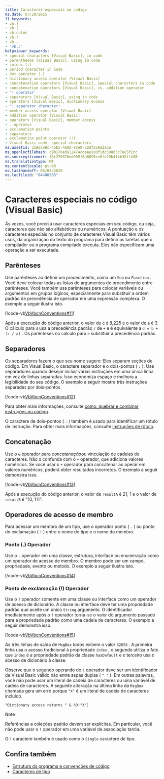 ```yaml
---
title: Caracteres especiais no código
ms.date: 07/20/2015
f1_keywords:
- vb.)
- vb.(
- vb.colon
- vb.!
- vb..
- 'vb.:'
helpviewer_keywords:
- special characters [Visual Basic], in code
- parentheses [Visual Basic], using in code
- colons (:)
- period character in code
- dot operator (.)
- dictionary access operator [Visual Basic]
- concatenation operators [Visual Basic], special characters in code
- concatenation operators [Visual Basic], vs. addition operator
- '! operator'
- separators [Visual Basic], using in code
- operators [Visual Basic], dictionary access
- ': separator character'
- member access operator [Visual Basic]
- addition operator [Visual Basic]
- operators [Visual Basic], member access
- . operator
- exclamation points
- separators
- exclamation point operator (!)
- Visual Basic code, special characters
ms.assetid: 310dce0c-45b5-4e0d-83e9-32df258d2a3e
ms.openlocfilehash: c9b170ed812474cdeee100f1dc388d5c7e85f2cc
ms.sourcegitcommit: f8c270376ed905f6a8896ce0fe25b4f4b38ff498
ms.translationtype: MT
ms.contentlocale: pt-BR
ms.lasthandoff: 06/04/2020
ms.locfileid: "84400585"
---
```

# <a name="special-characters-in-code-visual-basic"></a>Caracteres especiais no código (Visual Basic)
Às vezes, você precisa usar caracteres especiais em seu código, ou seja, caracteres que não são alfabéticos ou numéricos. A pontuação e os caracteres especiais no conjunto de caracteres Visual Basic têm vários usos, da organização do texto do programa para definir as tarefas que o compilador ou o programa compilado executa. Eles não especificam uma operação a ser executada.  
  
## <a name="parentheses"></a>Parênteses  
 Use parênteses ao definir um procedimento, como um `Sub` ou `Function` . Você deve colocar todas as listas de argumentos de procedimento entre parênteses. Você também usa parênteses para colocar variáveis ou argumentos em grupos lógicos, especialmente para substituir a ordem padrão de precedência de operador em uma expressão complexa. O exemplo a seguir ilustra isto.  
  
 [!code-vb[VbVbcnConventions#11](~/samples/snippets/visualbasic/VS_Snippets_VBCSharp/VbVbcnConventions/VB/Class1.vb#11)]  
  
 Após a execução do código anterior, o valor de `d` é 8,225 e o valor de `e` é 3. O cálculo para `d` usa a precedência padrão `/` de `+` e é equivalente a `d = b + (c / a)` . Os parênteses no cálculo para `e` substituir a precedência padrão.  
  
## <a name="separators"></a>Separadores  
 Os separadores fazem o que seu nome sugere: Eles separam seções de código. Em Visual Basic, o caractere separador é o dois-pontos ( `:` ). Use separadores quando desejar incluir várias instruções em uma única linha em vez de linhas separadas. Isso economiza espaço e melhora a legibilidade do seu código. O exemplo a seguir mostra três instruções separadas por dois-pontos.  
  
 [!code-vb[VbVbcnConventions#12](~/samples/snippets/visualbasic/VS_Snippets_VBCSharp/VbVbcnConventions/VB/Class1.vb#12)]  
  
 Para obter mais informações, consulte [como: quebrar e combinar instruções no código](how-to-break-and-combine-statements-in-code.md).  
  
 O caractere de dois-pontos ( `:` ) também é usado para identificar um rótulo de instrução. Para obter mais informações, consulte [instruções de rótulo](how-to-label-statements.md).  
  
## <a name="concatenation"></a>Concatenação  
 Use o `&` operador para *concatenação*ou vinculação de cadeias de caracteres. Não o confunda com o `+` operador, que adiciona valores numéricos. Se você usar o `+` operador para concatenar ao operar em valores numéricos, poderá obter resultados incorretos. O exemplo a seguir demonstra isso.  
  
 [!code-vb[VbVbcnConventions#13](~/samples/snippets/visualbasic/VS_Snippets_VBCSharp/VbVbcnConventions/VB/Class1.vb#13)]  
  
 Após a execução do código anterior, o valor de `resultA` é 21, 1 e o valor de `resultB` é "10, 111".  
  
## <a name="member-access-operators"></a>Operadores de acesso de membro  
 Para acessar um membro de um tipo, use o operador ponto ( `.` ) ou ponto de exclamação ( `!` ) entre o nome do tipo e o nome do membro.  
  
### <a name="dot--operator"></a>Ponto (.) Operador  
 Use o `.` operador em uma classe, estrutura, interface ou enumeração como um operador de acesso de membro. O membro pode ser um campo, propriedade, evento ou método. O exemplo a seguir ilustra isto.  
  
 [!code-vb[VbVbcnConventions#14](~/samples/snippets/visualbasic/VS_Snippets_VBCSharp/VbVbcnConventions/VB/Class1.vb#14)]  
  
### <a name="exclamation-point--operator"></a>Ponto de exclamação (!) Operador  
 Use o `!` operador somente em uma classe ou interface como um operador de acesso de dicionário. A classe ou interface deve ter uma propriedade padrão que aceite um único `String` argumento. O identificador imediatamente após o `!` operador torna-se o valor do argumento passado para a propriedade padrão como uma cadeia de caracteres. O exemplo a seguir demonstra isso.  
  
 [!code-vb[VbVbcnConventions#15](~/samples/snippets/visualbasic/VS_Snippets_VBCSharp/VbVbcnConventions/VB/Class1.vb#15)]  
  
 As três linhas de saída de `MsgBox` todos exibem o valor `32856` . A primeira linha usa o acesso tradicional à propriedade `index` , o segundo utiliza o fato que `index` é a propriedade padrão da classe `hasDefault` e o terceiro usa o acesso de dicionário à classe.  
  
 Observe que o segundo operando do `!` operador deve ser um identificador de Visual Basic válido não entre aspas duplas ( `" "` ). Em outras palavras, você não pode usar um literal de cadeia de caracteres ou uma variável de cadeia de caracteres. A seguinte alteração na última linha da `MsgBox` chamada gera um erro porque `"X"` é um literal de cadeia de caracteres incluído.  
  
 `"Dictionary access returns " & hD!"X")`  
  
> [!NOTE]
> Referências a coleções padrão devem ser explícitas. Em particular, você não pode usar o `!` operador em uma variável de associação tardia.  
  
 O `!` caractere também é usado como o `Single` caractere de tipo.  
  
## <a name="see-also"></a>Confira também

- [Estrutura do programa e convenções de código](program-structure-and-code-conventions.md)
- [Caracteres de tipo](../language-features/data-types/type-characters.md)
